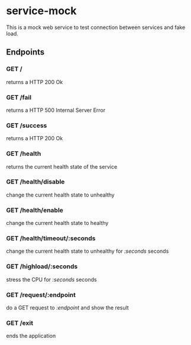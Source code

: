 # service-mock

This is a mock web service to test connection between services and fake load.

## Endpoints

### GET /
returns a HTTP 200 Ok

### GET /fail
returns a HTTP 500 Internal Server Error

### GET /success
returns a HTTP 200 Ok

### GET /health
returns the current health state of the service

### GET /health/disable
change the current health state to unhealthy

### GET /health/enable
change the current health state to healthy

### GET /health/timeout/:seconds
change the current health state to unhealthy for _:seconds_  seconds

### GET /highload/:seconds
stress the CPU for _:seconds_ seconds

### GET /request/:endpoint
do a GET request to _:endpoint_ and show the result

### GET /exit
ends the application
